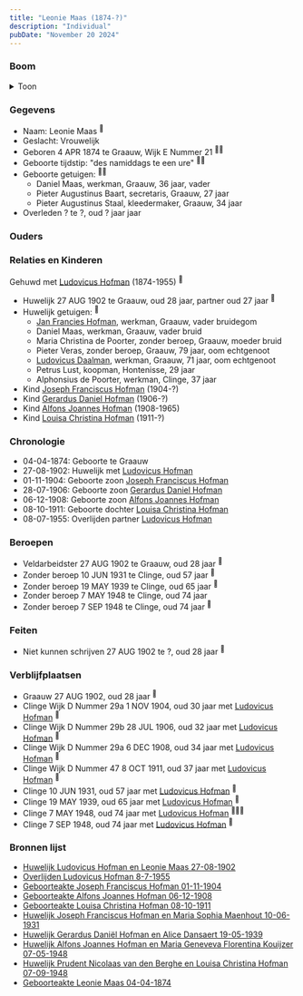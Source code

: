 ```yaml
---
title: "Leonie Maas (1874-?)"
description: "Individual"
pubDate: "November 20 2024"
---
```


### Boom
<details><summary>Toon</summary>

![test](https://www.plantuml.com/plantuml/svg/dPJVRzem4CVV_LUSoiEUaCAFf04XMg30XjXQJUrUfWavyG4MZerypX2g-h_FRGAjeAhIlULyTxxFtNtZQtBSkZnJZ3PIRxdb6IGytQoioRKO6MKiECirUHTgnzPI8AJIfWgBRyosRWyPPWbQAex8eKNZzbjaRsvD5IU2HmO0GsC5slkrJ3SQYNgzZ4lTxqEBFJ7s1UvUIX5ZHSh578sM2DyvfmlW1D-2e1b6S4ohJORZrhZbxtvSIbJY2NhTX2VxHMASKzZjGni6Tp-X4L-sOMevptTl8ccJAxNWMYnIQuWIuv5yoXLSFTCS479X_ieq9_XgbXdNhnmDWDguDGadmm_gDnhmu_RNvm1Yc3tCeT49GnWfgLVeSKgQNdU7GlWp7zQyXC73rCS5pHUeIH04SGGr9LThjqUbpCw37LDdXd2xXebVQIhfdOQYLgM6YduwGVi0Lt6W9SOKBRV2Lx_XVhNg3A9T1Q9v654G_H_5G2sD9fWPhhtt32Ai0X71pNZqp11NPeWBDNQYyytEJIw9msXj9Jcf-HbJ11Na7iFjwDuNyBBxt5pAFwjUBsN4Iec_7fJogfTQER7R9tPuOXSNUedLV_kNGg3-Sqmirtxg25cvYbD7nDWrQk5Vhdy0)
</details>

### Gegevens
- Naam: Leonie Maas <sup><a href="../s00425/" style="text-decoration:none" title="Huwelijk Ludovicus Hofman en Leonie Maas 27-08-1902">:link:</a></sup>
- Geslacht: Vrouwelijk
- Geboren 4 APR 1874 te Graauw, Wijk E Nummer 21 <sup><a href="../s00425/" style="text-decoration:none" title="Huwelijk Ludovicus Hofman en Leonie Maas 27-08-1902">:link:</a><a href="../s00448/" style="text-decoration:none" title="Geboorteakte Leonie Maas 04-04-1874">:link:</a></sup>
- Geboorte tijdstip: "des namiddags te een ure" <sup><a href="../s00425/" style="text-decoration:none" title="Huwelijk Ludovicus Hofman en Leonie Maas 27-08-1902">:link:</a><a href="../s00448/" style="text-decoration:none" title="Geboorteakte Leonie Maas 04-04-1874">:link:</a></sup>
- Geboorte getuigen: <sup><a href="../s00425/" style="text-decoration:none" title="Huwelijk Ludovicus Hofman en Leonie Maas 27-08-1902">:link:</a><a href="../s00448/" style="text-decoration:none" title="Geboorteakte Leonie Maas 04-04-1874">:link:</a></sup>
  - Daniel Maas, werkman, Graauw, 36 jaar, vader
  - Pieter Augustinus Baart, secretaris, Graauw, 27 jaar
  - Pieter Augustinus Staal, kleedermaker, Graauw, 34 jaar
- Overleden ? te ?, oud ? jaar jaar 

### Ouders

### Relaties en Kinderen

Gehuwd met [Ludovicus Hofman](../i00251/) (1874-1955) <sup><a href="../s00425/" style="text-decoration:none" title="Huwelijk Ludovicus Hofman en Leonie Maas 27-08-1902">:link:</a></sup>
- Huwelijk 27 AUG 1902 te Graauw, oud 28 jaar, partner oud 27 jaar <sup><a href="../s00425/" style="text-decoration:none" title="Huwelijk Ludovicus Hofman en Leonie Maas 27-08-1902">:link:</a></sup>
- Huwelijk getuigen:  <sup><a href="../s00425/" style="text-decoration:none" title="Huwelijk Ludovicus Hofman en Leonie Maas 27-08-1902">:link:</a></sup>
  - [Jan Francies Hofman](../i00035/), werkman, Graauw, vader bruidegom
  - Daniel Maas, werkman, Graauw, vader bruid
  - Maria Christina de Poorter, zonder beroep, Graauw, moeder bruid
  - Pieter Veras, zonder beroep, Graauw, 79 jaar, oom echtgenoot
  - [Ludovicus Daalman](../i00029/), werkman, Graauw, 71 jaar, oom echtgenoot
  - Petrus Lust, koopman, Hontenisse, 29 jaar
  - Alphonsius de Poorter, werkman, Clinge, 37 jaar
- Kind [Joseph Franciscus Hofman](../i00263/) (1904-?)
- Kind [Gerardus Daniel Hofman](../i00264/) (1906-?)
- Kind [Alfons Joannes Hofman](../i00265/) (1908-1965)
- Kind [Louisa Christina Hofman](../i00266/) (1911-?)

### Chronologie
- 04-04-1874: Geboorte te Graauw
- 27-08-1902: Huwelijk met [Ludovicus Hofman](../i00251/)
- 01-11-1904: Geboorte zoon [Joseph Franciscus Hofman](../i00263/)
- 28-07-1906: Geboorte zoon [Gerardus Daniel Hofman](../i00264/)
- 06-12-1908: Geboorte zoon [Alfons Joannes Hofman](../i00265/)
- 08-10-1911: Geboorte dochter [Louisa Christina Hofman](../i00266/)
- 08-07-1955: Overlijden partner [Ludovicus Hofman](../i00251/)

### Beroepen
- Veldarbeidster 27 AUG 1902 te Graauw, oud 28 jaar <sup><a href="../s00425/" style="text-decoration:none" title="Huwelijk Ludovicus Hofman en Leonie Maas 27-08-1902">:link:</a></sup>
- Zonder beroep 10 JUN 1931 te Clinge, oud 57 jaar <sup><a href="../s00443/" style="text-decoration:none" title="Huwelijk Joseph Franciscus Hofman en Maria Sophia Maenhout 10-06-1931">:link:</a></sup>
- Zonder beroep 19 MAY 1939 te Clinge, oud 65 jaar <sup><a href="../s00444/" style="text-decoration:none" title="Huwelijk Gerardus Daniël Hofman en Alice Dansaert 19-05-1939">:link:</a></sup>
- Zonder beroep 7 MAY 1948 te Clinge, oud 74 jaar 
- Zonder beroep 7 SEP 1948 te Clinge, oud 74 jaar <sup><a href="../s00446/" style="text-decoration:none" title="Huwelijk Prudent Nicolaas van den Berghe en Louisa Christina Hofman 07-09-1948 ">:link:</a></sup>

### Feiten
- Niet kunnen schrijven 27 AUG 1902 te ?, oud 28 jaar <sup><a href="../s00425/" style="text-decoration:none" title="Huwelijk Ludovicus Hofman en Leonie Maas 27-08-1902">:link:</a></sup>

### Verblijfplaatsen
- Graauw  27 AUG 1902, oud 28 jaar  <sup><a href="../s00425/" style="text-decoration:none" title="Huwelijk Ludovicus Hofman en Leonie Maas 27-08-1902">:link:</a></sup>
- Clinge Wijk D Nummer 29a 1 NOV 1904, oud 30 jaar met [Ludovicus Hofman](../i00251/) <sup><a href="../s00439/" style="text-decoration:none" title="Geboorteakte Joseph Franciscus Hofman 01-11-1904">:link:</a></sup>
- Clinge Wijk D Nummer 29b 28 JUL 1906, oud 32 jaar met [Ludovicus Hofman](../i00251/) <sup><a href="../s00440/" style="text-decoration:none" title="Geboorteakte Gerardus Daniel Hofman 28-07-1906">:link:</a></sup>
- Clinge Wijk D Nummer 29a 6 DEC 1908, oud 34 jaar met [Ludovicus Hofman](../i00251/) <sup><a href="../s00441/" style="text-decoration:none" title="Geboorteakte Alfons Joannes Hofman 06-12-1908">:link:</a></sup>
- Clinge Wijk D Nummer 47 8 OCT 1911, oud 37 jaar met [Ludovicus Hofman](../i00251/) <sup><a href="../s00442/" style="text-decoration:none" title="Geboorteakte Louisa Christina Hofman 08-10-1911">:link:</a></sup>
- Clinge  10 JUN 1931, oud 57 jaar met [Ludovicus Hofman](../i00251/) <sup><a href="../s00443/" style="text-decoration:none" title="Huwelijk Joseph Franciscus Hofman en Maria Sophia Maenhout 10-06-1931">:link:</a></sup>
- Clinge  19 MAY 1939, oud 65 jaar met [Ludovicus Hofman](../i00251/) <sup><a href="../s00444/" style="text-decoration:none" title="Huwelijk Gerardus Daniël Hofman en Alice Dansaert 19-05-1939">:link:</a></sup>
- Clinge  7 MAY 1948, oud 74 jaar met [Ludovicus Hofman](../i00251/) <sup><a href="../s00445/" style="text-decoration:none" title="Huwelijk Alfons Joannes Hofman en Maria Geneveva Florentina Kouijzer 07-05-1948">:link:</a><a href="../s00445/" style="text-decoration:none" title="Huwelijk Alfons Joannes Hofman en Maria Geneveva Florentina Kouijzer 07-05-1948">:link:</a><a href="../s00445/" style="text-decoration:none" title="Huwelijk Alfons Joannes Hofman en Maria Geneveva Florentina Kouijzer 07-05-1948">:link:</a></sup>
- Clinge  7 SEP 1948, oud 74 jaar met [Ludovicus Hofman](../i00251/) <sup><a href="../s00446/" style="text-decoration:none" title="Huwelijk Prudent Nicolaas van den Berghe en Louisa Christina Hofman 07-09-1948 ">:link:</a></sup>

### Bronnen lijst
- [Huwelijk Ludovicus Hofman en Leonie Maas 27-08-1902](../s00425/)
- [Overlijden Ludovicus Hofman 8-7-1955](../s00432/)
- [Geboorteakte Joseph Franciscus Hofman 01-11-1904](../s00439/)
- [Geboorteakte Alfons Joannes Hofman 06-12-1908](../s00441/)
- [Geboorteakte Louisa Christina Hofman 08-10-1911](../s00442/)
- [Huwelijk Joseph Franciscus Hofman en Maria Sophia Maenhout 10-06-1931](../s00443/)
- [Huwelijk Gerardus Daniël Hofman en Alice Dansaert 19-05-1939](../s00444/)
- [Huwelijk Alfons Joannes Hofman en Maria Geneveva Florentina Kouijzer 07-05-1948](../s00445/)
- [Huwelijk Prudent Nicolaas van den Berghe en Louisa Christina Hofman 07-09-1948 ](../s00446/)
- [Geboorteakte Leonie Maas 04-04-1874](../s00448/)